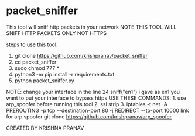 # packet_sniffer
This tool will sniff http packets in your network 
NOTE THIS TOOL WILL SNIFF HTTP PACKETS ONLY NOT HTTPS 

steps to use this tool:
   1. git clone https://github.com/krishpranav/packet_sniffer
   2. cd packet_sniffer
   3. sudo chmod 777 *
   4. python3 -m pip install -r requirements.txt
   5. python packet_sniffer.py

NOTE: change your interface in the line 24 sniff("en1") i gave as en1 you want to put your interface 
to bypass https 
USE THESE COMMANDS:
    1. use arp_spoofer before running this tool
    2. ssl strip
    3. iptables -t net -A PREROUTING -p tcp --destination-port 80 -j REDIRECT --to-port 10000
    link for arp spoofer git clone https://github.com/krishpranav/arp_spoofer

CREATED BY KRISHNA PRANAV
